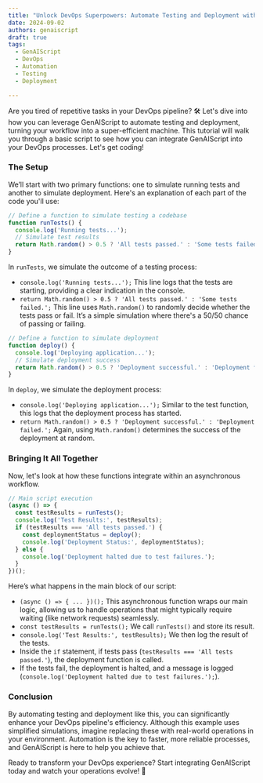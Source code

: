 ```yaml
---
title: "Unlock DevOps Superpowers: Automate Testing and Deployment with GenAIScript"
date: 2024-09-02
authors: genaiscript
draft: true
tags:
  - GenAIScript
  - DevOps
  - Automation
  - Testing
  - Deployment

---
```


Are you tired of repetitive tasks in your DevOps pipeline? 🛠️ Let's dive into how you can leverage GenAIScript to automate testing and deployment, turning your workflow into a super-efficient machine. This tutorial will walk you through a basic script to see how you can integrate GenAIScript into your DevOps processes. Let's get coding!

### The Setup

We’ll start with two primary functions: one to simulate running tests and another to simulate deployment. Here's an explanation of each part of the code you'll use:

```javascript
// Define a function to simulate testing a codebase
function runTests() {
  console.log('Running tests...');
  // Simulate test results
  return Math.random() > 0.5 ? 'All tests passed.' : 'Some tests failed.';
}
```

In `runTests`, we simulate the outcome of a testing process:
- `console.log('Running tests...');` This line logs that the tests are starting, providing a clear indication in the console.
- `return Math.random() > 0.5 ? 'All tests passed.' : 'Some tests failed.';` This line uses `Math.random()` to randomly decide whether the tests pass or fail. It’s a simple simulation where there's a 50/50 chance of passing or failing.

```javascript
// Define a function to simulate deployment
function deploy() {
  console.log('Deploying application...');
  // Simulate deployment success
  return Math.random() > 0.5 ? 'Deployment successful.' : 'Deployment failed.';
}
```

In `deploy`, we simulate the deployment process:
- `console.log('Deploying application...');` Similar to the test function, this logs that the deployment process has started.
- `return Math.random() > 0.5 ? 'Deployment successful.' : 'Deployment failed.';` Again, using `Math.random()` determines the success of the deployment at random.

### Bringing It All Together

Now, let's look at how these functions integrate within an asynchronous workflow.

```javascript
// Main script execution
(async () => {
  const testResults = runTests();
  console.log('Test Results:', testResults);
  if (testResults === 'All tests passed.') {
    const deploymentStatus = deploy();
    console.log('Deployment Status:', deploymentStatus);
  } else {
    console.log('Deployment halted due to test failures.');
  }
})();
```

Here’s what happens in the main block of our script:
- `(async () => { ... })();` This asynchronous function wraps our main logic, allowing us to handle operations that might typically require waiting (like network requests) seamlessly.
- `const testResults = runTests();` We call `runTests()` and store its result.
- `console.log('Test Results:', testResults);` We then log the result of the tests.
- Inside the `if` statement, if tests pass (`testResults === 'All tests passed.'`), the deployment function is called.
- If the tests fail, the deployment is halted, and a message is logged (`console.log('Deployment halted due to test failures.');`).

### Conclusion

By automating testing and deployment like this, you can significantly enhance your DevOps pipeline's efficiency. Although this example uses simplified simulations, imagine replacing these with real-world operations in your environment. Automation is the key to faster, more reliable processes, and GenAIScript is here to help you achieve that.

Ready to transform your DevOps experience? Start integrating GenAIScript today and watch your operations evolve! 🚀